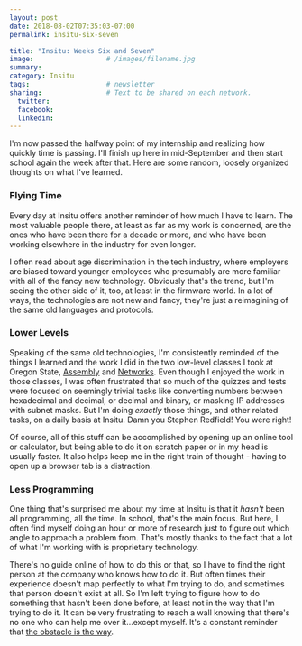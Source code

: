 ```yaml
---
layout: post
date: 2018-08-02T07:35:03-07:00
permalink: insitu-six-seven

title: "Insitu: Weeks Six and Seven"
image:                  # /images/filename.jpg
summary: 
category: Insitu
tags:                   # newsletter
sharing:                # Text to be shared on each network.
  twitter: 
  facebook: 
  linkedin: 
---
```


I'm now passed the halfway point of my internship and realizing how quickly time is passing. I'll finish up here in mid-September and then start school again the week after that. Here are some random, loosely organized thoughts on what I've learned.

<!--more-->

### Flying Time

Every day at Insitu offers another reminder of how much I have to learn. The most valuable people there, at least as far as my work is concerned, are the ones who have been there for a decade or more, and who have been working elsewhere in the industry for even longer. 

I often read about age discrimination in the tech industry, where employers are biased toward younger employees who presumably are more familiar with all of the fancy new technology. Obviously that's the trend, but I'm seeing the other side of it, too, at least in the firmware world. In a lot of ways, the technologies are not new and fancy, they're just a reimagining of the same old languages and protocols.

### Lower Levels

Speaking of the same old technologies, I'm consistently reminded of the things I learned and the work I did in the two low-level classes I took at Oregon State, [Assembly](osu-cs271-class-report) and [Networks](osu-cs372-class-report). Even though I enjoyed the work in those classes, I was often frustrated that so much of the quizzes and tests were focused on seemingly trivial tasks like converting numbers between hexadecimal and decimal, or decimal and binary, or masking IP addresses with subnet masks. But I'm doing *exactly* those things, and other related tasks, on a daily basis at Insitu. Damn you Stephen Redfield! You were right!

Of course, all of this stuff can be accomplished by opening up an online tool or calculator, but being able to do it on scratch paper or in my head is usually faster. It also helps keep me in the right train of thought - having to open up a browser tab is a distraction.

### Less Programming

One thing that's surprised me about my time at Insitu is that it *hasn't* been all programming, all the time. In school, that's the main focus. But here, I often find myself doing an hour or more of research just to figure out which angle to approach a problem from. That's mostly thanks to the fact that a lot of what I'm working with is proprietary technology. 

There's no guide online of how to do this or that, so I have to find the right person at the company who knows how to do it. But often times their experience doesn't map perfectly to what I'm trying to do, and sometimes that person doesn't exist at all. So I'm left trying to figure how to do something that hasn't been done before, at least not in the way that I'm trying to do it. It can be very frustrating to reach a wall knowing that there's no one who can help me over it...except myself. It's a constant reminder that [the obstacle is the way](https://www.goodreads.com/quotes/1101396-the-impediment-to-action-advances-action-what-stands-in-the).